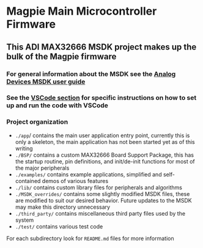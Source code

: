 # Magpie Main Microcontroller Firmware

## This ADI MAX32666 MSDK project makes up the bulk of the Magpie firmware

### For general information about the MSDK see the [Analog Devices MSDK user guide](https://analogdevicesinc.github.io/msdk/USERGUIDE/)

### See the [VSCode section](https://analogdevicesinc.github.io/msdk/USERGUIDE/#visual-studio-code) for specific instructions on how to set up and run the code with VSCode 

### Project organization

- `./app`/ contains the main user application entry point, currently this is only a skeleton, the main application has not been started yet as of this writing
- `./BSP/` contains a custom MAX32666 Board Support Package, this has the startup routine, pin definitions, and init/de-init functions for most of the major peripherals
- `./examples/` contains example applications, simplified and self-contained demos of various features
- `./lib/` contains custom library files for peripherals and algorithms
- `./MSDK_overrides/` contains some slightly modified MSDK files, these are modified to suit our desired behavior. Future updates to the MSDK may make this directory unnecessary
- `./third_party/` contains miscellaneous third party files used by the system
- `./test/` contains various test code

For each subdirectory look for `README.md` files for more information
